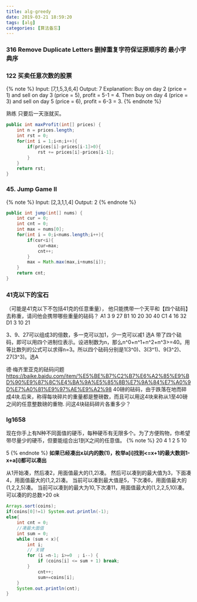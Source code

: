```yaml
---
title: alg-greedy
date: 2019-03-21 18:59:20
tags: [alg]
categories: [算法备忘]
---
```



### 316 Remove Duplicate Letters 删掉重复字符保证原顺序的   最小字典序

### 122 买卖任意次数的股票
{% note %}
Input: [7,1,5,3,6,4]
Output: 7
Explanation: Buy on day 2 (price = 1) and sell on day 3 (price = 5), profit = 5-1 = 4. Then buy on day 4 (price = 3) and sell on day 5 (price = 6), profit = 6-3 = 3.
{% endnote %}

熟练
只要后一天涨就买。

```java
public int maxProfit(int[] prices) {
    int n = prices.length;
    int rst = 0;
    for(int i = 1;i<n;i++){
        if(prices[i]-prices[i-1]>0){
            rst += prices[i]-prices[i-1];
        }
    }
    return rst;
}
```

### 45. Jump Game II
{% note %}
Input: [2,3,1,1,4]
Output: 2
{% endnote %}

```java
public int jump(int[] nums) {
    int cur = 0;
    int cnt = 0;
    int max = nums[0];
    for(int i = 0;i<nums.length;i++){
        if(cur<i){
            cur=max;
            cnt++;
        }
        max = Math.max(max,i+nums[i]);
    }
    return cnt;
}
```

### 41克以下的宝石
（可能是41克以下不包括41克的任意重量），
他只能携带一个天平和【四个砝码】去称重，请问他会携带哪些重量的砝码？
A1 3 9 27
B1 10 20 30 40
C1 4 16 32
D1 3 10 21

3、9、27可以组成3的倍数，多一克可以加1，少一克可以减1 选A
带了四个砝码，即可以用四个进制位表示。设进制数为n，那么n^0+n^1+n^2+n^3>=40。用等比数列的公式可以求得n=3。所以四个砝码分别是1(3^0)、3(3^1)、9(3^2)、27(3^3)。选A


德·梅齐里亚克的砝码问题
https://baike.baidu.com/item/%E5%BE%B7%C2%B7%E6%A2%85%E9%BD%90%E9%87%8C%E4%BA%9A%E5%85%8B%E7%9A%84%E7%A0%9D%E7%A0%81%E9%97%AE%E9%A2%98
40磅的砝码，由于跌落在地而碎成4块.后来，称得每块碎片的重量都是整磅数，而且可以用这4块来称从1至40磅之间的任意整数磅的重物.
问这4块砝码碎片各重多少？

### lg1658
现在你手上有N种不同面值的硬币，每种硬币有无限多个。为了方便购物，你希望带尽量少的硬币，但要能组合出1到X之间的任意值。
{% note %}
20 4
1 2 5 10

5
{% endnote %}
**如果已经凑出x以内的数(1)，枚举a[i]找到<=x+1的最大数则1-x+a[i]都可以凑出**

从1开始凑，然后凑2，用面值最大的(1,2)凑。
然后可以凑到的最大值为3，下面凑4，用面值最大的(1,2,2)凑。
当前可以凑到最大值是5，下次凑6，用面值最大的(1,2,2,5)凑。
当前可以凑到的最大为10,下次凑11，用面值最大的(1,2,2,5,10)凑。
可以凑的的总数>20 ok

```java
Arrays.sort(coins);
if(coins[0]!=1) System.out.println(-1);
else{
    int cnt = 0;
    //凑最大面值
    int sum = 0;
    while (sum < x){
        int i;
        // 关键
        for (i =n-1; i>=0  ; i--) {
            if (coins[i] <= sum + 1) break;
        }
            cnt++;
            sum+=coins[i];
    }
    System.out.println(cnt);
}
```

